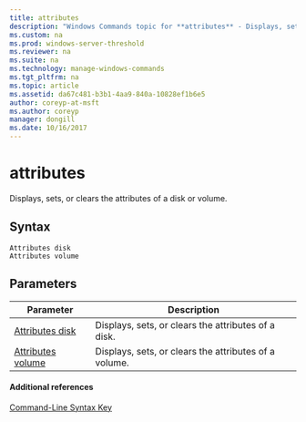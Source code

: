 ```yaml
---
title: attributes
description: "Windows Commands topic for **attributes** - Displays, sets, or clears the attributes of a disk or volume."
ms.custom: na
ms.prod: windows-server-threshold
ms.reviewer: na
ms.suite: na
ms.technology: manage-windows-commands
ms.tgt_pltfrm: na
ms.topic: article
ms.assetid: da67c481-b3b1-4aa9-840a-10828ef1b6e5
author: coreyp-at-msft
ms.author: coreyp
manager: dongill
ms.date: 10/16/2017
---
```


# attributes



Displays, sets, or clears the attributes of a disk or volume.

## Syntax

```
Attributes disk
Attributes volume
```

## Parameters

|Parameter|Description|
|---------|-----------|
|[Attributes disk](attributes-disk.md)|Displays, sets, or clears the attributes of a disk.|
|[Attributes volume](attributes-volume.md)|Displays, sets, or clears the attributes of a volume.|

#### Additional references

[Command-Line Syntax Key](command-line-syntax-key.md)

